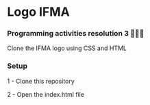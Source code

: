 # Logo IFMA
 
### Programming activities resolution 3 📘👨‍💻

Clone the IFMA logo using CSS and HTML

### Setup
1 - Clone this repository

2 - Open the index.html file

